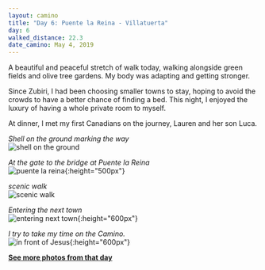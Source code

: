 ```yaml
---
layout: camino
title: "Day 6: Puente la Reina - Villatuerta"
day: 6
walked_distance: 22.3
date_camino: May 4, 2019
---
```


A beautiful and peaceful stretch of walk today, walking alongside green fields and olive tree gardens. My body was adapting and getting stronger. 

Since Zubiri, I had been choosing smaller towns to stay, hoping to avoid the crowds to have a better chance of finding a bed. This night, I enjoyed the luxury of having a whole private room to myself.

At dinner, I met my first Canadians on the journey, Lauren and her son Luca.

*Shell on the ground marking the way*  
![shell on the ground](https://lh3.googleusercontent.com/Mo137KQesUzuzEgm4n-VdMXWCwpyjjwv8SkssaNPA2HnLtaU0PakcWWr2T_wtag2GhQCs9wOHUT8VDQq_NtUG-5LlYYsvb6plWjX_vn1dM5FE64Q_NMKdmLm0_2R9uU_V5iFI17grYmTsLYv8S2DTywtQdkrYXtZyMS3r5c4m5X-621OVf4txBIeBS2QeS55Zv6tEbxoU7vw2_8qP3-Nxokc5kR2D4HvhFIefxrGXUvi0bz6E3CizGlR6RoX1Ex4dxQiPqgji_MxgoPHe3ls22sYpGcVw9nkG0nJnnTPLeH22Bka6BVLj5sh4RYob61zmdPvOdIQcjSWGSdro6umyphebDylpaV-WdecQRz8WAwRYZQsu-9HuWPeVhNVFCii9PYDCb6nKtC3IV5CMakRfVDjfs9rS9-ytZdtw75u7WzHkuRa0dvRf6KZVrhP0lwhSLyrPvC5jAaapcx6NwDzE-1dW057hkKcbsTIxtCh3BDSi0zf5uniG2ZaYCTRtCbUhPjdGEaVNjXOMSAGvDgW0Z-LjRfhkt4mqJBBmpTjb-WDECV60SrydStjn13SXosiU-CTmwTE5jQ_uH2uzaesfVnF7771Vc_ba7F4F649SsXaUB6vvsj3E0VQM1Bf-UTtqt7cCQ71NINHcG0CMKdmHzNdqAysJAfGlKGMWHBRjrn7HOYP10d98Amg7zfusTjfr_imHjuenxS3BJjtfxlQ1nmMq1FKpUNkvRUGvy7kQzgs_IZhhcmCkBI=w1840-h1036-no)

*At the gate to the bridge at Puente la Reina*  
![puente la reina](https://lh3.googleusercontent.com/1FXMwHG3SJo7X3hz9SJ8G8j2jGlTZ8NSkNOvusGbYExftqBZP4PyNxXvMgYPD13P7DGCt15oftx1qdm5nur6h3nwpc9l5B4iQixdO1aAnAViexRPLR4qoLMHqUgJNVBebDBdp6nO37VufoG4hZS4ZcQvUyuoAkRIkQKQaw75NOOByUFc6e8a4Wo9cqsLiRmETrVH1bsO4o-OmuhtlJHrK71Ry2LRjtOmndmrsiGwShtmVHvRsv73M_m9cTzEuUicqq-rPOzydcQRYCf3Zl1jFaJQ3eid1pFkw_ibYkzxBp3X6aEgpHO77G3DEwHjeNvmWZ8i9JUubuwh_7Ik_J4nuriIjFDBu9JxWEKAJNhXiFymIilX5qfs08OeXcIW6-izwj7jgxxEQRjZlFjLW8tcn6WD8l0GKuQFjfiJrb5dujF4-wdM2KbEttjEnoxSy2B_KuBgmzwtnCFdbIkYzrGsY8T4Vun3u2oLd53THIuXFVMkKQFrIiDjHgsfh4xHkbdGjI6AlwtBsBeIDsTRRVHW_L9K-k0x1NbW9ISyacRGs_0LlfNKB-CmcximbZmFzkMZ8tNUjq6W6DGpiq9H_Ob1iNSfwZmkgvPQ-VfnSGuZf_tePZfM3ZxU6TzDsGxwwkgSXv9-rE37UQR2LtMZN0yleBDX2m75vHocFcKIVPIylUFsYznTcUJT_qWhsm85uAXUJdz6iMZbu_FCZLa_Uh1fV0C0OJQYIQYYoM8CJLRh2Iyuso2xXEtVM-8=w1060-h1406-no){:height="500px"}

*scenic walk*  
![scenic walk](https://lh3.googleusercontent.com/pRQ0VY8zQAUIAw7XoF9P9kg7kSpluSrVzVrHegrXALmfYww3vWMXceJ1vpor9YS8RUsEyGuulSpK0P2OInX3Ia7QoYR7zrklHvc_01Khszdfh9Su6tOd4oS9keDXsyXsf1ooO8Dp2t89_lj7znJ4WyKO-sTX3SfI7ZXDAvlxiCXkzQp6g70abw-Q8gF_IqXZubq1xvcxQ1JoHeloAvIah1XJSlpM2SoTKwxUdwaIdnyrxJF9xbHCDcBQ6rRyldctRJ9CePR2OVtK2mQqBfMJvIjsLBrcKwpsUutDRNidFAuvGiY6OVxUk8XJH3fkSAp47RbGgty2kMuO_fFPZ02yGF7HQki8gm2t9H6q1vFiOnUzFeXomvImqTJE0-i4gvfKkjtmBILM-VMuU5WngVWALhk8zLnW05LdBfHjgCzfrMnDD6HLBCoxx_2CR09QoljhSRP51XLnh_zk05B11glpbaGvVCXa3KOEvKehzgDVEn2ZMYAy8B1H4AsV-9DyFZfD6qZAkwWQJAi3xAH-wKtP3G95uk0HANhOpSHUFTHo6IwEUOf8ae-xlCdlMwth5xKAFa6RGQFwVZ3J1cHZjL5J44A_SXb7Nv5mrYhC-fC86EmNX_g1jQ53JsRK417_N-g9fArDXMu-BHhuIKx3wkF41HWkLthCDixFzUvRFfqswRwCpZDLAgd7VZr3TmXz13zFh1aTxR1BzNSm1nnNnHWJ653_XCnULwHC4cmKuvKCarox1c-Va7K77OU=w1840-h1036-no)

*Entering the next town*  
![entering next town](https://lh3.googleusercontent.com/CWQ9jSi7aOoHmbHIxbUBj1Oh2C5WqTcdCfzmrPSTty7MPN6NfywZwpphT2IB--j6JxxfQEoJPR8AkCJTiz4dXsEAlrrPB6q0NPLX9qLBEVGyzdSFkcveqE2cRR_zxcT49W5gLk_MXPL0Dc71XYKCZ0OdcyhckeW5aoQzzM59UbEjpSCiOjzd6y-nduqvTIp4_WLYNoBxhwje63gAXeg9eJp7cnEN74NSjXJ_dmBQrdeJ05D9PaL_2RmkUlnlo66kJPkStVEIH6T1CMFcJNdSf-YHr-G1X3iQj-KktfQY4670y_bhPoACT6DBgwjD0ko038_eVUSbuaLKmlxVwwOaVwPSRohUQWtTFhT_RRbnfvAM7KPc2wobAwa8lL_aEoHAjhUq80nYVT8lL_eLORuC8BWJFb8dKFwLtiPAhtq5rmm2-UA7h0clPigA6IxWf9k1vSoNkVzDc97vJ8IKSA2UUxq8LnARUUC69u3ucEpGSJRJIb0v9npolRBLx1zHMeW0uMOjVXkzygyV7eoF2BwggT1tVCsneyVmD8nUeV_EzwWddSAcPfxAynqCKoH07mwtTe5IK7BFYCHA0tUqaY7-G8R9Vmp24pgV7oBmCLvsl_nYu_TAO5slDpvFbjKQGRqRRuZmd0KUTMJByIv13wXtZpGeu9JM5Hn_rO6bviD2MozRg-u3Mb38_D4jAgP5I0-cv8peVNWgFbwfGwDM7RteDVXiAc6Bd-F_SBOYBhi4zJrdpXJYmZaMLBE=w792-h1406-no){:height="600px"}

*I try to take my time on the Camino.*  
![in front of Jesus](https://lh3.googleusercontent.com/uzBQHiLi6ZEYyuUHd0wCaukzvEc0WS_uQn4nS4NEtyP35xTwwJm76BGjaYyXwxaO4vDg-L3lWwn20Qqnc1Ev9uQ8okvxlkL5NKsZN04rmJH3wk5oOIJL-u91YPwWc2lJy13VwHr7Ky-AnRhM0AVhjsaId6GMDL2ojwSQbnfjuNbI5pyBdJZWDhav6bR6cTD8owghiovWmZAhA7EZGbbosKNrTxUEMcwjTBiaPHZ4SU5K43rlonX821jXp4WugTewctuxP1DhKdgpflWSZIOm5Jc7rMkavhArIz3p30-TsWNsc7K_tu-bUImzxOVKKEq0ZjdRXPPGEWFaAZtMZS2bSnYvxOQhsqFJLLaj9qO_DhjZCQA96cZY00QLTLFVy8ScqffuF1_5FQ4lKeZLxAY-3eWvc4c5znaid8UXuFawLBRyALSu2dCHEl9IarliJ3HEGBK3e72l85cfo0RNKOuEomqq6Jdym17mWRyLZOYtLIb47RLn4lEE1xv4YmqKZOvOWusFcedey1uKdX3k8Abc7a-prjpvdVfa36yvdylMwUv-04ozXmduMQDRx8IDxEp8o-cEU5eV6FvMpEgmFSB4D4nzW62VEMjC3iDfKeyDsxQ9VPUT-_akEH0wpwg4dYB_dQUWwE--ly-Y0P_w8Ddg3PB5OrpE_j40ZUX4b1GSGngXj0KO6P5AyXlZcpqg5R0eQZhkx1YAVXbx6waIChgLWKBrAoc47PB5obtYCQfs44ABecohDKyy7Cw=w792-h1406-no){:height="600px"}

[**See more photos from that day**](https://photos.app.goo.gl/ZHG9ViLYmLS5JYuLA)

